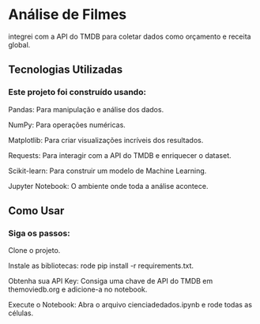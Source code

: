 # Análise de Filmes
integrei com a API do TMDB para coletar dados como orçamento e receita global.

## Tecnologias Utilizadas
### Este projeto foi construído usando:

Pandas: Para manipulação e análise dos dados.

NumPy: Para operações numéricas.

Matplotlib: Para criar visualizações incríveis dos resultados.

Requests: Para interagir com a API do TMDB e enriquecer o dataset.

Scikit-learn: Para construir um modelo de Machine Learning.

Jupyter Notebook: O ambiente onde toda a análise acontece.

## Como Usar
### Siga os passos:

Clone o projeto.

Instale as bibliotecas: rode pip install -r requirements.txt.

Obtenha sua API Key: Consiga uma chave de API do TMDB em themoviedb.org e adicione-a no notebook.

Execute o Notebook: Abra o arquivo cienciadedados.ipynb e rode todas as células.
